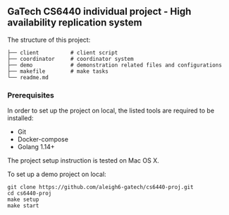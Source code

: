 GaTech CS6440 individual project - High availability replication system
---

The structure of this project:

```
├── client          # client script
├── coordinator     # coordinator system
├── demo            # demonstration related files and configurations
├── makefile        # make tasks
└── readme.md
```

### Prerequisites

In order to set up the project on local, the listed tools are required to be installed:

* Git
* Docker-compose
* Golang 1.14+

The project setup instruction is tested on Mac OS X.

To set up a demo project on local:

```
git clone https://github.com/aleigh6-gatech/cs6440-proj.git
cd cs6440-proj
make setup
make start
```